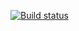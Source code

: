 [![Build status](https://ci.appveyor.com/api/projects/status/2p79i0r7o5wh6hmr?svg=true)](https://ci.appveyor.com/project/ivalynx/ajs-homeworks-syntactic-constructions-closures)